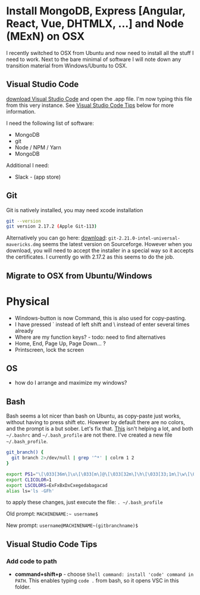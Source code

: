 # Install MongoDB, Express [Angular, React, Vue, DHTMLX, ...] and Node (MExN) on OSX

I recently switched to OSX from Ubuntu and now need to install all the stuff I need to work. Next to the bare minimal of software I will note down any transition material from Windows/Ubuntu to OSX.

## Visual Studio Code
[download Visual Studio Code](https://code.visualstudio.com/docs/?dv=osx) and open the .app file. I'm now typing this file from this very instance. See [Visual Studio Code Tips](#visual-studio-code-tips) below for more information.

I need the following list of software:
- MongoDB
- git
- Node / NPM / Yarn
- MongoDB

Additional I need:
- Slack - (app store)

## Git
Git is natively installed, you may need xcode installation
```bash
git --version
git version 2.17.2 (Apple Git-113)
```

Alternatively you can go here: 
[download](https://nl.atlassian.com/git/tutorials/install-git): `git-2.21.0-intel-universal-mavericks.dmg` seems the latest version on Sourceforge. However when you download, you will need to accept the installer in a special way so it accepts the certificates. I currently go with 2.17.2 as this seems to do the job.

## Migrate to OSX from Ubuntu/Windows

# Physical
- Windows-button is now Command, this is also used for copy-pasting. 
- I have pressed ` instead of left shift and \ instead of enter several times already
- Where are my function keys? - todo: need to find alternatives
- Home, End, Page Up, Page Down... ?
- Printscreen, lock the screen

## OS
- how do I arrange and maximize my windows?

## Bash
Bash seems a lot nicer than bash on Ubuntu, as copy-paste just works, without having to press shift etc. However by default there are no colors, and the prompt is a but sober. Let's fix that. [This](https://scriptingosx.com/2017/04/about-bash_profile-and-bashrc-on-macos/) isn't helping a lot, and both `~/.bashrc` and `~/.bash_profile` are not there. I've created a new file `~/.bash_profile`.

```bash
git_branch() {
  git branch 2>/dev/null | grep '^*' | colrm 1 2
}

export PS1="\[\033[36m\]\u\[\033[m\]@\[\033[32m\]\h\[\033[33;1m\]\w\[\033[m\](\[\033[33m\]\$(git_branch)\[\033[00m\])\$ "
export CLICOLOR=1
export LSCOLORS=ExFxBxDxCxegedabagacad
alias ls='ls -GFh'
```

to apply these changes, just execute the file: `. ~/.bash_profile`

Old prompt:
`MACHINENAME:~ username$`

New prompt:
`username@MACHINENAME~(gitbranchname)$ `

## Visual Studio Code Tips

### Add code to path
* **command+shift+p** - choose `Shell command: install 'code' command in PATH`. This enables typing `code .` from bash, so it opens VSC in this folder.
